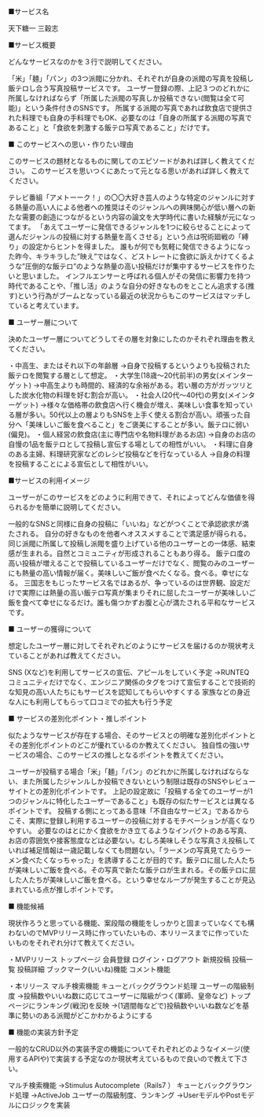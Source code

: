 ■サービス名

天下糖一 三穀志

■サービス概要

どんなサービスなのかを３行で説明してください。

「米」「麺」「パン」の3つ派閥に分かれ、それぞれが自身の派閥の写真を投稿し飯テロし合う写真投稿サービスです。
ユーザー登録の際、上記３つのどれかに所属しなければならず「所属した派閥の写真しか投稿できない(閲覧は全て可能)」という条件付きのSNSです。
所属する派閥の写真であれば飲食店で提供された料理でも自身の手料理でもOK、必要なのは「自身の所属する派閥の写真であること」と「食欲を刺激する飯テロ写真であること」だけです。

■ このサービスへの思い・作りたい理由

このサービスの題材となるものに関してのエピソードがあれば詳しく教えてください。
このサービスを思いつくにあたって元となる思いがあれば詳しく教えてください。

テレビ番組「アメトーーク！」の〇〇大好き芸人のような特定のジャンルに対する熱量の高い人による他者への推奨はそのジャンルへの興味関心が低い層への新たな需要の創造につながるという内容の論文を大学時代に書いた経験が元になってます。
「あえてユーザーに発信できるジャンルを1つに絞らせることによって選んだジャンルの投稿に対する熱量を高くさせる」という点は呪術廻戦の「縛り」の設定からヒントを得ました。
誰もが何でも気軽に発信できるようになった昨今、キラキラした”映え”ではなく、どストレートに食欲に訴えかけてくるような”圧倒的な飯テロ”のような熱量の高い投稿だけが集中するサービスを作りたいと思いました。
インフルエンサーと呼ばれる個人がその発信に影響力を持つ時代であることや、「推し活」のような自分の好きなものをとことん追求する(推す)という行為がブームとなっている最近の状況からもこのサービスはマッチしていると考えています。

■ ユーザー層について

決めたユーザー層についてどうしてその層を対象にしたのかそれぞれ理由を教えてください。

・中高生、またはそれ以下の年齢層
→自身で投稿するというよりも投稿された飯テロを閲覧する層として想定。
・大学生(18歳〜20代前半)の男女(メインターゲット)
→中高生よりも時間的、経済的な余裕がある。若い層の方がガッツリとした炭水化物の料理を好む割合が高い。
・社会人(20代〜40代)の男女(メインターゲット)
→様々な価格帯の飲食店へ行く機会が増え、美味しい食事を知っている層が多い。50代以上の層よりもSNSを上手く使える割合が高い。頑張った自分へ「美味しいご飯を食べること」をご褒美にすることが多い。飯テロに弱い(偏見)。
・個人経営の飲食店(主に専門店や名物料理があるお店)
→自身のお店の自慢の1品を飯テロとして投稿し宣伝する場としての相性がいい。
・料理に自身のある主婦、料理研究家などのレシピ投稿などを行なっている人
→自身の料理を投稿することによる宣伝として相性がいい。

■サービスの利用イメージ

ユーザーがこのサービスをどのように利用できて、それによってどんな価値を得られるかを簡単に説明してください。

一般的なSNSと同様に自身の投稿に「いいね」などがつくことで承認欲求が満たされる。
自分の好きなものを他者へオススメすることで満足感が得られる。
同じ派閥に所属して投稿し派閥を盛り上げている他のユーザーとの一体感、結束感が生まれる。自然とコミュニティが形成されることもあり得る。
飯テロ度の高い投稿が増えることで投稿しているユーザーだけでなく、閲覧のみのユーザーにも熱量の高い情報が届く。美味しいご飯が食べたくなる。食べる。幸せになる。
三国志をもじったサービス名ではあるが、争っているのは世界観、設定だけで実際には熱量の高い飯テロ写真が集まりそれに屈したユーザーが美味しいご飯を食べて幸せになるだけ。誰も傷つかずお腹と心が満たされる平和なサービスです。

■ ユーザーの獲得について

想定したユーザー層に対してそれぞれどのようにサービスを届けるのか現状考えていることがあれば教えてください。

SNS (Xなど)を利用してサービスの宣伝、アピールをしていく予定
→RUNTEQコミュニティだけでなく、エンジニア関係のタグをつけて宣伝することで技術的な知見の高い人たちにもサービスを認知してもらいやすくする
家族などの身近な人にも利用してもらって口コミでの拡大も行う予定

■ サービスの差別化ポイント・推しポイント

似たようなサービスが存在する場合、そのサービスとの明確な差別化ポイントとその差別化ポイントのどこが優れているのか教えてください。
独自性の強いサービスの場合、このサービスの推しとなるポイントを教えてください。

ユーザーが投稿する場合「米」「麺」「パン」のどれかに所属しなければならない、また所属したジャンルしか投稿できないという制限は既存のSNSやレビューサイトとの差別化ポイントです。
上記の設定故に「投稿する全てのユーザーが1つのジャンルに特化したユーザーであること」も既存の似たサービスとは異なるポイントです。
投稿する側にとってある意味「不自由なサービス」であるからこそ、実際に登録し利用するユーザーの投稿に対するモチベーションが高くなりやすい。
必要なのはとにかく食欲をかき立てるようなインパクトのある写真、お店の雰囲気や接客態度などは必要ない。むしろ美味しそうな写真さえ投稿していれば補足情報は一歳記載しなくても問題ない。「ラーメンの写真見てたらラーメン食べたくなっちゃった」を誘導することが目的です。飯テロに屈した人たちが美味しいご飯を食べる。その写真で新たな飯テロが生まれる。その飯テロに屈した人たちが美味しいご飯を食べる。という幸せなループが発生することが見込まれている点が推しポイントです。

■ 機能候補

現状作ろうと思っている機能、案段階の機能をしっかりと固まっていなくても構わないのでMVPリリース時に作っていたいもの、本リリースまでに作っていたいものをそれぞれ分けて教えてください。

・MVPリリース
トップページ
会員登録
ログイン・ログアウト
新規投稿
投稿一覧
投稿詳細
ブックマーク(いいね)機能
コメント機能

・本リリース
マルチ検索機能
キューとバックグラウンド処理
ユーザーの階級制度
→投稿数やいいね数に応じてユーザーに階級がつく(軍師、皇帝など)
トップページにランキング(戦況)を反映
→(1週間毎などで)投稿数やいいね数などを基準に勢いのある派閥がどこかわかるようにする

■ 機能の実装方針予定

一般的なCRUD以外の実装予定の機能についてそれぞれどのようなイメージ(使用するAPIや)で実装する予定なのか現状考えているもので良いので教えて下さい。

マルチ検索機能
→Stimulus Autocomplete（Rails7 ）
キューとバックグラウンド処理
→ActiveJob
ユーザーの階級制度、ランキング
→UserモデルやPostモデルにロジックを実装
